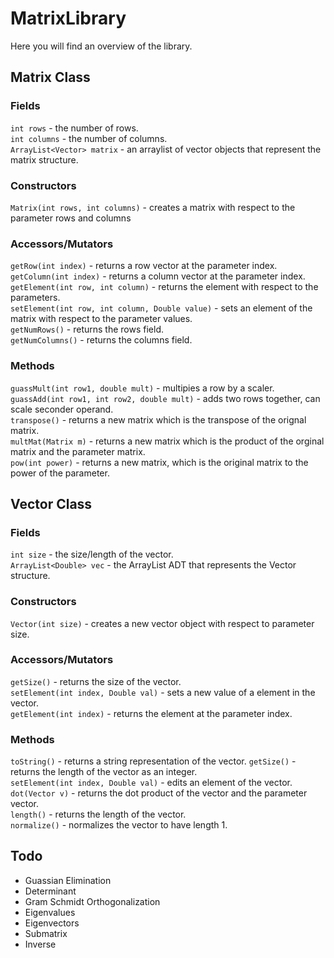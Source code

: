 # MatrixLibrary
Here you will find an overview of the library.  

## Matrix Class

### Fields  
`int rows` - the number of rows.  
`int columns` - the number of columns.  
`ArrayList<Vector> matrix` - an arraylist of vector objects that represent the matrix structure.

### Constructors
`Matrix(int rows, int columns)` - creates a matrix with respect to the parameter rows and columns

### Accessors/Mutators
`getRow(int index)` - returns a row vector at the parameter index.  
`getColumn(int index)` - returns a column vector at the parameter index.  
`getElement(int row, int column)` - returns the element with respect to the parameters.  
`setElement(int row, int column, Double value)` - sets an element of the matrix with respect to the parameter values.  
`getNumRows()` - returns the rows field.  
`getNumColumns()` - returns the columns field.

### Methods 
`guassMult(int row1, double mult)` - multipies a row by a scaler.  
`guassAdd(int row1, int row2, double mult)` - adds two rows together, can scale seconder operand.  
`transpose()` - returns a new matrix which is the transpose of the orignal matrix.  
`multMat(Matrix m)` - returns a new matrix which is the product of the orginal matrix and the parameter matrix.  
`pow(int power)` - returns a new matrix, which is the original matrix to the power of the parameter.


## Vector Class

### Fields
`int size` - the size/length of the vector.  
`ArrayList<Double> vec` - the ArrayList ADT that represents the Vector structure.

### Constructors
`Vector(int size)` - creates a new vector object with respect to parameter size.

### Accessors/Mutators
`getSize()` - returns the size of the vector.  
`setElement(int index, Double val)` - sets a new value of a element in the vector.  
`getElement(int index)` - returns the element at the parameter index.

### Methods
`toString()` - returns a string representation of the vector.
`getSize()` - returns the length of the vector as an integer.  
`setElement(int index, Double val)` - edits an element of the vector.  
`dot(Vector v)` - returns the dot product of the vector and the parameter vector.  
`length()` - returns the length of the vector.  
`normalize()` - normalizes the vector to have length 1.

## Todo
+ Guassian Elimination
+ Determinant
+ Gram Schmidt Orthogonalization
+ Eigenvalues
+ Eigenvectors
+ Submatrix
+ Inverse
